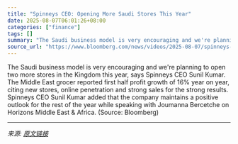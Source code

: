 ```yaml
---
title: "Spinneys CEO: Opening More Saudi Stores This Year"
date: 2025-08-07T06:01:26+08:00
categories: ["finance"]
tags: []
summary: "The Saudi business model is very encouraging and we're planning to open two more stores in the Kingdom this year, says Spinneys CEO Sunil Kumar. The Middle East grocer reported first half profit growt"
source_url: "https://www.bloomberg.com/news/videos/2025-08-07/spinneys-ceo-opening-more-saudi-stores-this-year-video"
---
```


The Saudi business model is very encouraging and we're planning to open two more stores in the Kingdom this year, says Spinneys CEO Sunil Kumar. The Middle East grocer reported first half profit growth of 16% year on year, citing new stores, online penetration and strong sales for the strong results. Spinneys CEO Sunil Kumar added that the company maintains a positive outlook for the rest of the year while speaking with Joumanna Bercetche on Horizons Middle East & Africa. (Source: Bloomberg)

---

*来源: [原文链接](https://www.bloomberg.com/news/videos/2025-08-07/spinneys-ceo-opening-more-saudi-stores-this-year-video)*
